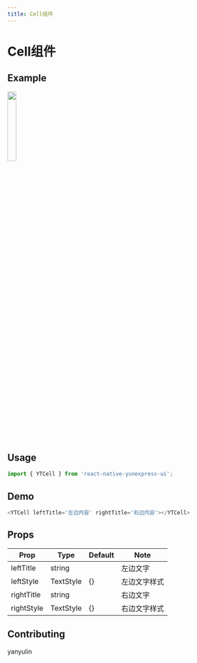 ```yaml
---
title: Cell组件
---
```


# Cell组件

## Example
<img src="/assets/cell.jpg" width="20%" height="20%"> 

## Usage

```js
import { YTCell } from 'react-native-yunexpress-ui';
```

## Demo

```js
<YTCell leftTitle='左边内容' rightTitle='右边内容'></YTCell>
```

## Props
| Prop | Type | Default | Note |
|---|---|---|---|
| leftTitle | string |  | 左边文字
| leftStyle | TextStyle | {} | 左边文字样式
| rightTitle | string |  | 右边文字
| rightStyle | TextStyle | {} | 右边文字样式
 

## Contributing

yanyulin
